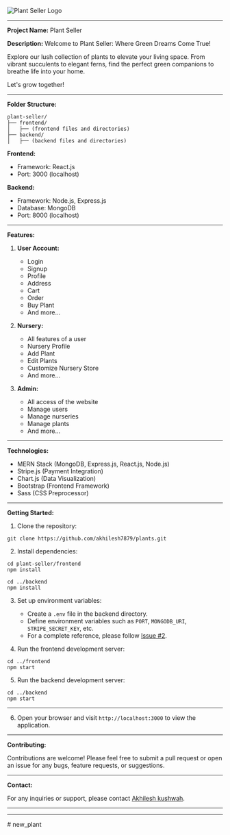 ![Plant Seller Logo](https://res.cloudinary.com/dcd6y2awx/image/upload/v1709673317/PlantSeller/UI%20Images/plant_seller_bg_none.png)

---

**Project Name:** Plant Seller

**Description:** Welcome to Plant Seller: Where Green Dreams Come True!

Explore our lush collection of plants to elevate your living space. From vibrant succulents to elegant ferns, find the perfect green companions to breathe life into your home.

Let's grow together!

---

**Folder Structure:**

```
plant-seller/
├── frontend/
│   ├── (frontend files and directories)
├── backend/
│   ├── (backend files and directories)
```

**Frontend:**
- Framework: React.js
- Port: 3000 (localhost)

**Backend:**
- Framework: Node.js, Express.js
- Database: MongoDB
- Port: 8000 (localhost)

---

**Features:**

1. **User Account:**
   - Login
   - Signup
   - Profile
   - Address
   - Cart
   - Order
   - Buy Plant
   - And more...

2. **Nursery:**
   - All features of a user
   - Nursery Profile
   - Add Plant
   - Edit Plants
   - Customize Nursery Store
   - And more...

3. **Admin:**
   - All access of the website
   - Manage users
   - Manage nurseries
   - Manage plants
   - And more...

---

**Technologies:**

- MERN Stack (MongoDB, Express.js, React.js, Node.js)
- Stripe.js (Payment Integration)
- Chart.js (Data Visualization)
- Bootstrap (Frontend Framework)
- Sass (CSS Preprocessor)

---

**Getting Started:**

1. Clone the repository:



```
git clone https://github.com/akhilesh7879/plants.git
```

2. Install dependencies:

```
cd plant-seller/frontend
npm install

cd ../backend
npm install
```


3. Set up environment variables:

   - Create a `.env` file in the backend directory.
   - Define environment variables such as `PORT`, `MONGODB_URI`, `STRIPE_SECRET_KEY`, etc.
   - For a complete reference, please follow [Issue #2](https://github.com/piyushraj2340/Plant-Selling-Website/issues/2#issuecomment-2414624938).

4. Run the frontend development server:



```
cd ../frontend
npm start
```


5. Run the backend development server:

```
cd ../backend
npm start
```
---

6. Open your browser and visit `http://localhost:3000` to view the application.

---

**Contributing:**

Contributions are welcome! Please feel free to submit a pull request or open an issue for any bugs, feature requests, or suggestions.

---

**Contact:**

For any inquiries or support, please contact [Akhilesh kushwah](anni787930@gmail.com).

---

---
#   n e w _ p l a n t  
 